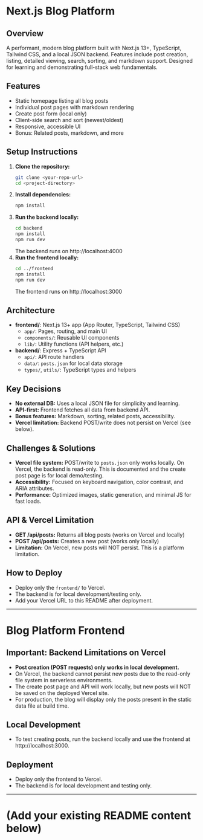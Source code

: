 # Next.js Blog Platform

## Overview
A performant, modern blog platform built with Next.js 13+, TypeScript, Tailwind CSS, and a local JSON backend. Features include post creation, listing, detailed viewing, search, sorting, and markdown support. Designed for learning and demonstrating full-stack web fundamentals.

## Features
- Static homepage listing all blog posts
- Individual post pages with markdown rendering
- Create post form (local only)
- Client-side search and sort (newest/oldest)
- Responsive, accessible UI
- Bonus: Related posts, markdown, and more

## Setup Instructions
1. **Clone the repository:**
   ```bash
   git clone <your-repo-url>
   cd <project-directory>
   ```
2. **Install dependencies:**
   ```bash
   npm install
   ```
3. **Run the backend locally:**
   ```bash
   cd backend
   npm install
   npm run dev
   ```
   The backend runs on http://localhost:4000
4. **Run the frontend locally:**
   ```bash
   cd ../frontend
   npm install
   npm run dev
   ```
   The frontend runs on http://localhost:3000

## Architecture
- **frontend/**: Next.js 13+ app (App Router, TypeScript, Tailwind CSS)
  - `app/`: Pages, routing, and main UI
  - `components/`: Reusable UI components
  - `lib/`: Utility functions (API helpers, etc.)
- **backend/**: Express + TypeScript API
  - `api/`: API route handlers
  - `data/`: `posts.json` for local data storage
  - `types/`, `utils/`: TypeScript types and helpers

## Key Decisions
- **No external DB:** Uses a local JSON file for simplicity and learning.
- **API-first:** Frontend fetches all data from backend API.
- **Bonus features:** Markdown, sorting, related posts, accessibility.
- **Vercel limitation:** Backend POST/write does not persist on Vercel (see below).

## Challenges & Solutions
- **Vercel file system:** POST/write to `posts.json` only works locally. On Vercel, the backend is read-only. This is documented and the create post page is for local demo/testing.
- **Accessibility:** Focused on keyboard navigation, color contrast, and ARIA attributes.
- **Performance:** Optimized images, static generation, and minimal JS for fast loads.

## API & Vercel Limitation
- **GET /api/posts:** Returns all blog posts (works on Vercel and locally)
- **POST /api/posts:** Creates a new post (works only locally)
- **Limitation:** On Vercel, new posts will NOT persist. This is a platform limitation.

## How to Deploy
- Deploy only the `frontend/` to Vercel.
- The backend is for local development/testing only.
- Add your Vercel URL to this README after deployment.

---

# Blog Platform Frontend

## Important: Backend Limitations on Vercel

- **Post creation (POST requests) only works in local development.**
- On Vercel, the backend cannot persist new posts due to the read-only file system in serverless environments.
- The create post page and API will work locally, but new posts will NOT be saved on the deployed Vercel site.
- For production, the blog will display only the posts present in the static data file at build time.

## Local Development
- To test creating posts, run the backend locally and use the frontend at http://localhost:3000.

## Deployment
- Deploy only the frontend to Vercel.
- The backend is for local development and testing only.

---

# (Add your existing README content below) 